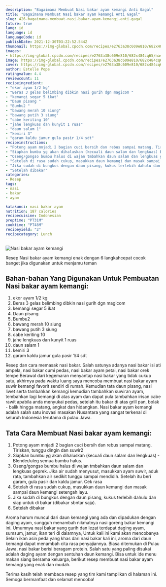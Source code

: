 ```yaml
---
description: "Bagaimana Membuat Nasi bakar ayam kemangi Anti Gagal"
title: "Bagaimana Membuat Nasi bakar ayam kemangi Anti Gagal"
slug: 426-bagaimana-membuat-nasi-bakar-ayam-kemangi-anti-gagal
future: true
lang: id
language: id
languageCode: id
publishDate: 2021-12-30T03:22:52.544Z 
thumbnail: https://img-global.cpcdn.com/recipes/e2763a38c609e810/682x484cq65/nasi-bakar-ayam-kemangi-foto-resep-utama.png
images:
- https://img-global.cpcdn.com/recipes/e2763a38c609e810/682x484cq65/nasi-bakar-ayam-kemangi-foto-resep-utama.png
image: https://img-global.cpcdn.com/recipes/e2763a38c609e810/682x484cq65/nasi-bakar-ayam-kemangi-foto-resep-utama.png
cover: https://img-global.cpcdn.com/recipes/e2763a38c609e810/682x484cq65/nasi-bakar-ayam-kemangi-foto-resep-utama.png
author: Estelle Pope
ratingvalue: 4.4
reviewcount: 11
recipeingredient:
- "ekor ayam 1/2 kg"
- "Beras 3 gelas belimbing dibkin nasi gurih dgn magicom "
- "kemangi segar 5 ikat"
- "Daun pisang "
- "Bumbu2 "
- "bawang merah 10 siung"
- "bawang putih 3 siung"
- "cabe keriting 10"
- "jahe lengkuas dan kunyit 1 ruas"
- "daun salam 1"
- "kemiri 3"
- "garam kaldu jamur gula pasir 1/4 sdt"
recipeinstructions:
- "Potong ayam mnjadi 2 bagian cuci bersih dan rebus sampai matang. Tiriskan, tunggu dingin dan suwir2"
- "Siapkan bumbu yg akan dihaluskan (kecuali daun salam dan lengkuas) Blender/uleg semua bumbu halus."
- "Oseng/gongso bumbu halus di wajan tmbahkan daun salam dan lengkuas geprek. Jika air sudah menyusut, masukkan ayam suwir, aduk rata, tambahkan air sedikit tunggu sampai mendidih. Setelah itu beri garam, gula pasir dan kaldu jamur. Cek rasa"
- "Setelah di rasa sudah cukup, masukkan daun kemangi dan masak sampai daun kemangi setengah layu."
- "Jika sudah di bungkus dengan daun pisang, kukus terlebih dahulu dan siap untuk di bakar (dibakar sbntar saja)."
- "Setelah dibakar"
categories:
- Resep
tags:
- nasi
- bakar
- ayam

katakunci: nasi bakar ayam 
nutrition: 187 calories
recipecuisine: Indonesian
preptime: "PT31M"
cooktime: "PT48M"
recipeyield: "2"
recipecategory: Lunch
---
```



![Nasi bakar ayam kemangi](https://img-global.cpcdn.com/recipes/e2763a38c609e810/682x484cq65/nasi-bakar-ayam-kemangi-foto-resep-utama.png)

Resep Nasi bakar ayam kemangi  enak dengan 6 langkahcepat cocok banget jika digunakan untuk menjamu teman

<!--inarticleads1-->

## Bahan-bahan Yang Digunakan Untuk Pembuatan Nasi bakar ayam kemangi:

1. ekor ayam 1/2 kg
1. Beras 3 gelas belimbing dibkin nasi gurih dgn magicom 
1. kemangi segar 5 ikat
1. Daun pisang 
1. Bumbu2 
1. bawang merah 10 siung
1. bawang putih 3 siung
1. cabe keriting 10
1. jahe lengkuas dan kunyit 1 ruas
1. daun salam 1
1. kemiri 3
1. garam kaldu jamur gula pasir 1/4 sdt

Resep dan cara memasak nasi bakar. Salah satunya adanya nasi bakar isi ati ampela, nasi bakar cumi pedas, nasi bakar ayam petai, nasi bakar orek tempe Berawal dari kegemaran menyantap nasi bakar yang tidak cukup satu, akhirnya pada waktu luang saya mencoba membuat nasi bakar ayam suwir kemangi favorit sendiri di rumah. Kemudian tata daun pisang, nasi liwet serta tambahkan kemangi kemudian tambahkan suwiran ayam, tembahkan lagi kemangi di atas ayam dan dapat pula tambahkan irisan cabe rawit apabila anda menyukai pedas, setelah itu bakar di atas grill pan, bolak - balik hingga matang, angkat dan hidangkan. Nasi bakar ayam kemangi adalah salah satu inovasi masakan Nusantara yang sangat terkenal di seluruh Indonesia terutama di pulau Jawa. 

<!--inarticleads2-->

## Tata Cara Membuat Nasi bakar ayam kemangi:

1. Potong ayam mnjadi 2 bagian cuci bersih dan rebus sampai matang. Tiriskan, tunggu dingin dan suwir2
1. Siapkan bumbu yg akan dihaluskan (kecuali daun salam dan lengkuas) - Blender/uleg semua bumbu halus.
1. Oseng/gongso bumbu halus di wajan tmbahkan daun salam dan lengkuas geprek. Jika air sudah menyusut, masukkan ayam suwir, aduk rata, tambahkan air sedikit tunggu sampai mendidih. Setelah itu beri garam, gula pasir dan kaldu jamur. Cek rasa
1. Setelah di rasa sudah cukup, masukkan daun kemangi dan masak sampai daun kemangi setengah layu.
1. Jika sudah di bungkus dengan daun pisang, kukus terlebih dahulu dan siap untuk di bakar (dibakar sbntar saja).
1. Setelah dibakar


Aroma harum muncul dari daun kemangi yang ada dan dipadukan dengan daging ayam, sungguh menambah nikmatnya nasi goreng bakar kemangi ini. Umumnya nasi bakar yang gurih dan lezat terdapat daging ayam, sumsum, jamur, ikan teri di dalamnya, Untuk kali ini kami akan mencobanya Selain ikan asin peda yang khas dari nasi bakar kali ini, aroma dari daun kemangi dapat menambah cita rasa penyajiannya. Biasa ditemukan di Pulau Jawa, nasi bakar berisi beragam protein. Salah satu yang paling disukai adalah daging ayam dengan sentuhan daun kemangi. Bisa untuk ide menu makan siang bersama keluarga, berikut resep membuat nasi bakar ayam kemangi yang enak dan mudah. 

Terima kasih telah membaca resep yang tim kami tampilkan di halaman ini. Semoga bermanfaat dan selamat mencoba!
